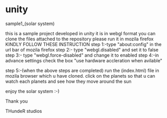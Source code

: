 # unity
sample1_(solar system)


this is a sample project developed in unity 
it is in webgl format
you can clone the files attached to the repository
please run it in mozila firefox 
KINDLY FOLLOW THESE INSTRUCTION 
step 1:-type "about:config" in the url bar of mozila firefox
step 2:- type "webgl.disabled" and set it to false
step 3:- type "webgl.force-disabled" and change it to enabled
step 4:-in advance settings check the box "use hardware accleration when avilable"
 
step 5:-(when the above steps are completed)
run the (index.html) file in mozila browser which u have cloned.
click on the planets so that u can watch each planets and see how they move around the sun 



enjoy the solar system :-)



Thank you





THundeR studios 
